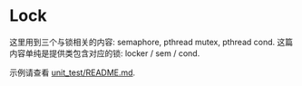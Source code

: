 # Lock

这里用到三个与锁相关的内容: semaphore, pthread mutex, pthread cond. 这篇内容单纯是提供类包含对应的锁: locker / sem / cond.

示例请查看 [unit_test/README.md](../unit_test/README.md).